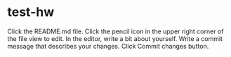 # test-hw


Click the README.md file.
Click the
pencil icon in the upper right corner of the file view to edit.
In the editor, write a bit about yourself.
Write a commit message that describes your changes.
Click Commit changes button.
